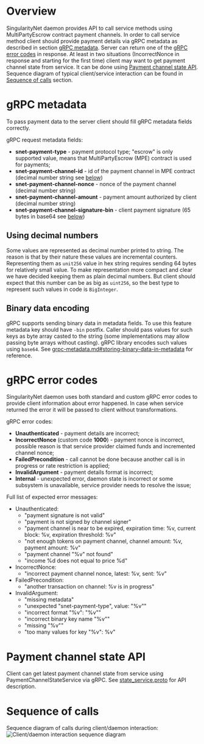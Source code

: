 # Overview

SingularityNet daemon provides API to call service methods using
MultiPartyEscrow contract payment channels. In order to call service method
client should provide payment details via gRPC metadata as described in section
[gRPC metadata](#grpc-metadata). Server can return one of the [gRPC error
codes](#grpc-error-codes) in response. At least in two situations
(IncorrectNonce in response and starting for the first time) client may
want to get payment channel state from service. It can be done using [Payment
channel state API](#payment-channel-state-api). Sequence diagram of typical
client/service interaction can be found in [Sequence of
calls](#sequence-of-calls) section.

# gRPC metadata

To pass payment data to the server client should fill gRPC metadata fields
correctly.

gRPC request metadata fields:
- **snet-payment-type** - payment protocol type; "escrow" is only supported value,
  means that MultiPartyEscrow (MPE) contract is used for payments;
- **snet-payment-channel-id** - id of the payment channel in MPE contract (decimal
  number string see [below](#using-decimal-numbers))
- **snet-payment-channel-nonce** - nonce of the payment channel (decimal number
  string)
- **snet-payment-channel-amount** - payment amount authorized by client (decimal
  number string)
- **snet-payment-channel-signature-bin** - client payment signature (65 bytes in
  base64 see [below](#binary-data-encoding))

## Using decimal numbers

Some values are represented as decimal number printed to string. The reason is
that by their nature these values are incremental counters. Representing them
as ```unit256``` value in hex string requires sending 64 bytes for relatively
small value. To make representation more compact and clear we have decided
keeping them as plain decimal numbers. But client should expect that this
number can be as big as ```uint256```, so the best type to represent such
values in code is ```BigInteger```.

## Binary data encoding

gRPC supports sending binary data in metadata fields. To use this feature
metadata key should have ```-bin``` postfix. Caller should pass values for such
keys as byte array casted to the string (some implementations may allow passing
byte arrays without casting). gRPC library encodes such values using
```base64```. See
[grpc-metadata.md#storing-binary-data-in-metadata](https://github.com/grpc/grpc-go/blob/master/Documentation/grpc-metadata.md#storing-binary-data-in-metadata)
for reference.

# gRPC error codes

SingularityNet daemon uses both standard and custom gRPC error codes to provide
client information about error happened. In case when service returned the
error it will be passed to client without transformations.

gRPC error codes:
- **Unauthenticated** - payment details are incorrect;
- **IncorrectNonce** (custom code **1000**) - payment nonce is incorrect, possible
  reason is that service provider claimed funds and incremented channel nonce;
- **FailedPrecondition** - call cannot be done because another call is in progress
  or rate restriction is applied;
- **InvalidArgument** - payment details format is incorrect;
- **Internal** - unexpected error, daemon state is incorrect or some subsystem is
  unavailable, service provider needs to resolve the issue;

Full list of expected error messages:
- Unauthenticated:
  - "payment signature is not valid"
  - "payment is not signed by channel signer"
  - "payment channel is near to be expired, expiration time: %v, current block: %v, expiration threshold: %v"
  - "not enough tokens on payment channel, channel amount: %v, payment amount: %v"
  - "payment channel \"%v\" not found"
  - "income %d does not equal to price %d"
- IncorrectNonce:
  - "incorrect payment channel nonce, latest: %v, sent: %v" 
- FailedPrecondition:
  - "another transaction on channel: %v is in progress"
- InvalidArgument:
  - "missing metadata"
  - "unexpected \"snet-payment-type\", value: \"%v\""
  - "incorrect format \"%v\": \"%v\"" 
  - "incorrect binary key name \"%v\"" 
  - "missing \"%v\""
  - "too many values for key \"%v\": %v"

# Payment channel state API

Client can get latest payment channel state from service using
PaymentChannelStateService via gRPC. See
[state_service.proto](https://github.com/singnet/snet-daemon/blob/master/escrow/state_service.proto) for API description.

# Sequence of calls

Sequence diagram of calls during client/daemon interaction:
![Client/daemon interaction sequence diagram](./img/clientDaemonInteractionSequenceDiagram.svg "Client/daemon interaction sequence diagram")

